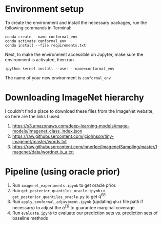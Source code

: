 # Environment setup

To create the environment and install the necessary packages, run the following commands in Terminal:

    conda create --name conformal_env
    conda activate conformal_env
    conda install --file requirements.txt

Next, to make the environment accessible on Jupyter, make sure the environment is activated, then run

	ipython kernel install --user --name=conformal_env

The name of your new environment is `conformal_env`

# Downloading ImageNet hierarchy
I couldn't find a place to download these files from the ImageNet website, so here are the links I used:
1. https://s3.amazonaws.com/deep-learning-models/image-models/imagenet_class_index.json
1. https://raw.githubusercontent.com/jcjohnson/tiny-imagenet/master/words.txt 
1. https://raw.githubusercontent.com/innerlee/ImagenetSampling/master/Imagenet/data/wordnet.is_a.txt 

# Pipeline (using oracle prior)
1. Run `imagenet_experiments.ipynb` to get oracle prior.
1. Run `get_posterior_quantiles_oracle.ipynb` or `get_posterior_quantiles_oracle.py` to get $\widehat{q}^{EB}$
1. Run `apply_conformal_adjustment.ipynb` (updating `qhat` file path if necessary) to adjust the $\widehat{q}^{EB}$ to guarantee marginal coverage
1. Run `evaluate.ipynb` to evaluate our prediction sets vs. prediction sets of baseline methods